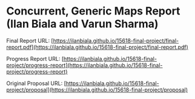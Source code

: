 # Concurrent, Generic Maps Report (Ilan Biala and Varun Sharma)

Final Report URL: [https://ilanbiala.github.io/15618-final-project/final-report.pdf](https://ilanbiala.github.io/15618-final-project/final-report.pdf)

Progress Report URL: [https://ilanbiala.github.io/15618-final-project/progress-report](https://ilanbiala.github.io/15618-final-project/progress-report)

Original Proposal URL: [https://ilanbiala.github.io/15618-final-project/proposal](https://ilanbiala.github.io/15618-final-project/proposal)
